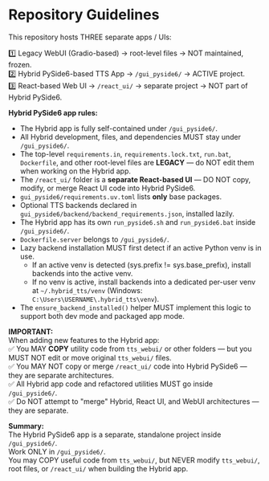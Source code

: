 # Repository Guidelines

This repository hosts THREE separate apps / UIs:

1️⃣ Legacy WebUI (Gradio-based) → root-level files → NOT maintained, frozen.  
2️⃣ Hybrid PySide6-based TTS App → `/gui_pyside6/` → ACTIVE project.  
3️⃣ React-based Web UI → `/react_ui/` → separate project → NOT part of Hybrid PySide6.

**Hybrid PySide6 app rules:**

* The Hybrid app is fully self-contained under `/gui_pyside6/`.  
* All Hybrid development, files, and dependencies MUST stay under `/gui_pyside6/`.  
* The top-level `requirements.in`, `requirements.lock.txt`, `run.bat`, `Dockerfile`, and other root-level files are **LEGACY** — do NOT edit them when working on the Hybrid app.  
* The `/react_ui/` folder is a **separate React-based UI** — DO NOT copy, modify, or merge React UI code into Hybrid PySide6.  
* `gui_pyside6/requirements.uv.toml` lists **only** base packages.
* Optional TTS backends declared in `gui_pyside6/backend/backend_requirements.json`, installed lazily.
* The Hybrid app has its own `run_pyside6.sh` and `run_pyside6.bat` inside `/gui_pyside6/`.
* `Dockerfile.server` belongs to `/gui_pyside6/`.
* Lazy backend installation MUST first detect if an active Python venv is in use.
    * If an active venv is detected (sys.prefix != sys.base_prefix), install backends into the active venv.
    * If no venv is active, install backends into a dedicated per-user venv at `~/.hybrid_tts/venv` (Windows: `C:\Users\USERNAME\.hybrid_tts\venv`).
* The `ensure_backend_installed()` helper MUST implement this logic to support both dev mode and packaged app mode.

**IMPORTANT:**  
When adding new features to the Hybrid app:  
✅ You MAY **COPY** utility code from `tts_webui/` or other folders — but you MUST NOT edit or move original `tts_webui/` files.  
✅ You MAY NOT copy or merge `/react_ui/` code into Hybrid PySide6 — they are separate architectures.  
✅ All Hybrid app code and refactored utilities MUST go inside `/gui_pyside6/`.  
✅ Do NOT attempt to "merge" Hybrid, React UI, and WebUI architectures — they are separate.

**Summary:**  
The Hybrid PySide6 app is a separate, standalone project inside `/gui_pyside6/`.  
Work ONLY in `/gui_pyside6/`.  
You may COPY useful code from `tts_webui/`, but NEVER modify `tts_webui/`, root files, or `/react_ui/` when building the Hybrid app.

